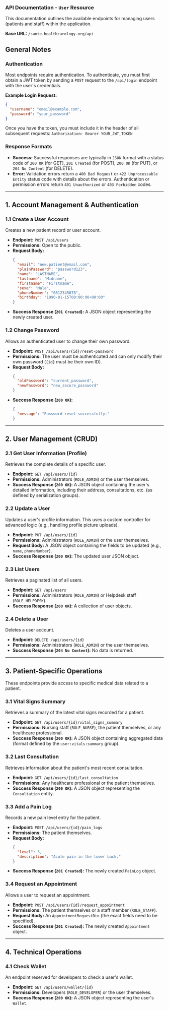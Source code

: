 ### API Documentation - `User` Resource

This documentation outlines the available endpoints for managing users (patients and staff) within the application.

**Base URL:** `/sante.healthcarology.org/api`

## General Notes

### Authentication

Most endpoints require authentication. To authenticate, you must first obtain a JWT token by sending a `POST` request to the `/api/login` endpoint with the user's credentials.

**Example Login Request:**
```json
{
  "username": "email@example.com",
  "password": "your_password"
}
```

Once you have the token, you must include it in the header of all subsequent requests:
`Authorization: Bearer YOUR_JWT_TOKEN`

### Response Formats

-   **Success:** Successful responses are typically in `JSON` format with a status code of `200 OK` (for GET), `201 Created` (for POST), `200 OK` (for PUT), or `204 No Content` (for DELETE).
-   **Error:** Validation errors return a `400 Bad Request` or `422 Unprocessable Entity` status code with details about the errors. Authentication or permission errors return `401 Unauthorized` or `403 Forbidden` codes.

---

## 1. Account Management & Authentication

### 1.1 Create a User Account
Creates a new patient record or user account.

-   **Endpoint:** `POST /api/users`
-   **Permissions:** Open to the public.
-   **Request Body:**
    ```json
    {
      "email": "new.patient@email.com",
      "plainPassword": "password123",
      "name": "LASTNAME",
      "lastname": "Midname",
      "firstname": "Firstname",
      "sexe": "Male",
      "phoneNumber": "0812345678",
      "birthday": "1990-01-15T00:00:00+00:00"
    }
    ```
-   **Success Response (`201 Created`):** A JSON object representing the newly created user.

### 1.2 Change Password
Allows an authenticated user to change their own password.

-   **Endpoint:** `POST /api/users/{id}/reset-password`
-   **Permissions:** The user must be authenticated and can only modify their own password (`{id}` must be their own ID).
-   **Request Body:**
    ```json
    {
      "oldPassword": "current_password",
      "newPassword": "new_secure_password"
    }
    ```
-   **Success Response (`200 OK`):**
    ```json
    {
      "message": "Password reset successfully."
    }
    ```

---

## 2. User Management (CRUD)

### 2.1 Get User Information (Profile)
Retrieves the complete details of a specific user.

-   **Endpoint:** `GET /api/users/{id}`
-   **Permissions:** Administrators (`ROLE_ADMIN`) or the user themselves.
-   **Success Response (`200 OK`):** A JSON object containing the user's detailed information, including their address, consultations, etc. (as defined by serialization groups).

### 2.2 Update a User
Updates a user's profile information. This uses a custom controller for advanced logic (e.g., handling profile picture uploads).

-   **Endpoint:** `PUT /api/users/{id}`
-   **Permissions:** Administrators (`ROLE_ADMIN`) or the user themselves.
-   **Request Body:** A JSON object containing the fields to be updated (e.g., `name`, `phoneNumber`).
-   **Success Response (`200 OK`):** The updated user JSON object.

### 2.3 List Users
Retrieves a paginated list of all users.

-   **Endpoint:** `GET /api/users`
-   **Permissions:** Administrators (`ROLE_ADMIN`) or Helpdesk staff (`ROLE_HELPDESK`).
-   **Success Response (`200 OK`):** A collection of user objects.

### 2.4 Delete a User
Deletes a user account.

-   **Endpoint:** `DELETE /api/users/{id}`
-   **Permissions:** Administrators (`ROLE_ADMIN`) or the user themselves.
-   **Success Response (`204 No Content`):** No data is returned.

---

## 3. Patient-Specific Operations

These endpoints provide access to specific medical data related to a patient.

### 3.1 Vital Signs Summary
Retrieves a summary of the latest vital signs recorded for a patient.

-   **Endpoint:** `GET /api/users/{id}/vital_signs_summary`
-   **Permissions:** Nursing staff (`ROLE_NURSE`), the patient themselves, or any healthcare professional.
-   **Success Response (`200 OK`):** A JSON object containing aggregated data (format defined by the `user:vitals:summary` group).

### 3.2 Last Consultation
Retrieves information about the patient's most recent consultation.

-   **Endpoint:** `GET /api/users/{id}/last_consultation`
-   **Permissions:** Any healthcare professional or the patient themselves.
-   **Success Response (`200 OK`):** A JSON object representing the `Consultation` entity.

### 3.3 Add a Pain Log
Records a new pain level entry for the patient.

-   **Endpoint:** `POST /api/users/{id}/pain_logs`
-   **Permissions:** The patient themselves.
-   **Request Body:**
    ```json
    {
      "level": 5,
      "description": "Acute pain in the lower back."
    }
    ```
-   **Success Response (`201 Created`):** The newly created `PainLog` object.

### 3.4 Request an Appointment
Allows a user to request an appointment.

-   **Endpoint:** `POST /api/users/{id}/request_appointment`
-   **Permissions:** The patient themselves or a staff member (`ROLE_STAFF`).
-   **Request Body:** An `AppointmentRequestDto` (the exact fields need to be specified).
-   **Success Response (`201 Created`):** The newly created `Appointment` object.

---

## 4. Technical Operations

### 4.1 Check Wallet
An endpoint reserved for developers to check a user's wallet.

-   **Endpoint:** `GET /api/users/wallet/{id}`
-   **Permissions:** Developers (`ROLE_DEVELOPER`) or the user themselves.
-   **Success Response (`200 OK`):** A JSON object representing the user's `Wallet`.
